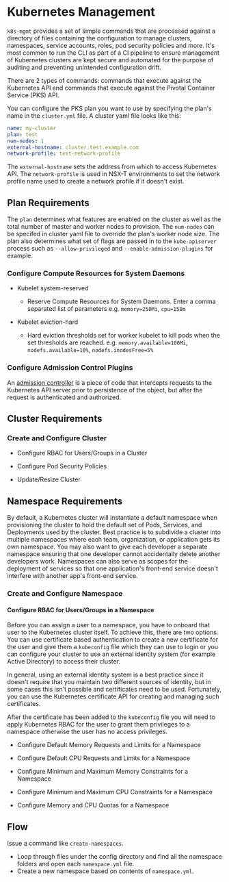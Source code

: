 # Kubernetes Management

`k8s-mgmt` provides a set of simple commands that are processed against a directory of files containing the configuration to manage clusters, namespaces, service accounts, roles, pod security policies and more. It's most common to run the CLI as part of a CI pipeline to ensure management of Kubernetes clusters are kept secure and automated for the purpose of auditing and preventing unintended configuration drift.

There are 2 types of commands: commands that execute against the Kubernetes API and commands that execute against the Pivotal Container Service (PKS) API.

You can configure the PKS plan you want to use by specifying the plan's name in the `cluster.yml` file. A cluster yaml file looks like this:

```yaml
name: my-cluster
plan: test
num-nodes: 1
external-hostname: cluster.test.example.com
network-profile: test-network-profile
```

The `external-hostname` sets the address from which to access Kubernetes API. The `network-profile` is used in NSX-T environments to set the network profile name used to create a network profile if it doesn't exist.

## Plan Requirements

The `plan` determines what features are enabled on the cluster as well as the total number of master and worker nodes to provision. The `num-nodes` can be specifed in cluster yaml file to override the plan's worker node size. The plan also determines what set of flags are passed in to the `kube-apiserver` process such as `--allow-privileged` and `--enable-admission-plugins` for example.

### Configure Compute Resources for System Daemons

* Kubelet system-reserved
  * Reserve Compute Resources for System Daemons. Enter a comma separated list of parameters e.g. `memory=250Mi`, `cpu=150m`

* Kubelet eviction-hard
  * Hard eviction thresholds set for worker kubelet to kill pods when the set thresholds are reached. e.g. `memory.available=100Mi`, `nodefs.available=10%`, `nodefs.inodesFree=5%`

### Configure Admission Control Plugins

An [admission controller](https://kubernetes.io/docs/reference/access-authn-authz/admission-controllers/) is a piece of code that intercepts requests to the Kubernetes API server prior to persistence of the object, but after the request is authenticated and authorized.

## Cluster Requirements

### Create and Configure Cluster

* Configure RBAC for Users/Groups in a Cluster

* Configure Pod Security Policies

* Update/Resize Cluster

## Namespace Requirements

By default, a Kubernetes cluster will instantiate a default namespace when provisioning the cluster to hold the default set of Pods, Services, and Deployments used by the cluster. Best practice is to subdivide a cluster into multiple namespaces where each team, organization, or application gets its own namespace. You may also want to give each developer a separate namespace ensuring that one developer cannot accidentally delete another developers work. Namespaces can also serve as scopes for the deployment of services so that one application's front-end service doesn't interfere with another app's front-end service.

### Create and Configure Namespace

#### Configure RBAC for Users/Groups in a Namespace

Before you can assign a user to a namespace, you have to onboard that user to the Kubernetes cluster itself. To achieve this, there are two options. You can use certificate based authentication to create a new certificate for the user and give them a `kubeconfig` file which they can use to login or you can configure your cluster to use an external identity system (for example Active Directory) to access their cluster.

In general, using an external identity system is a best practice since it doesn't require that you maintain two different sources of identity, but in some cases this isn't possible and certificates need to be used. Fortunately, you can use the Kubernetes certificate API for creating and managing such certificates.

After the certificate has been added to the `kubeconfig` file you will need to apply Kubernetes RBAC for the user to grant them privileges to a namespace otherwise the user has no access privileges.

* Configure Default Memory Requests and Limits for a Namespace

* Configure Default CPU Requests and Limits for a Namespace

* Configure Minimum and Maximum Memory Constraints for a Namespace

* Configure Minimum and Maximum CPU Constraints for a Namespace

* Configure Memory and CPU Quotas for a Namespace

## Flow

Issue a command like `create-namespaces`.

* Loop through files under the config directory and find all the namespace folders and open each `namespace.yml` file.
* Create a new namespace based on contents of `namespace.yml`.
